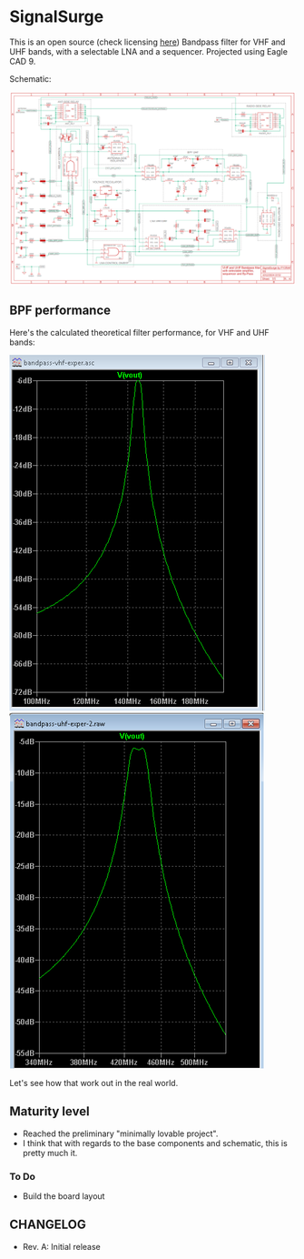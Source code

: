 # SignalSurge

This is an open source (check licensing [here](https://github.com/rfrht/SignalSurge/blob/main/LICENSE)) Bandpass filter for VHF and UHF bands, with a selectable LNA and a sequencer. Projected using Eagle CAD 9.

Schematic: 

![Schematic SignalSurge](https://github.com/rfrht/SignalSurge/blob/main/others/schematic.png)

## BPF performance
Here's the calculated theoretical filter performance, for VHF and UHF bands:

![VHF BPF performance](https://github.com/rfrht/SignalSurge/blob/main/others/bpf-vhf.png)
![UHF BPF performance](https://github.com/rfrht/SignalSurge/blob/main/others/bpf-uhf.png)

Let's see how that work out in the real world.

## Maturity level
* Reached the preliminary "minimally lovable project".
* I think that with regards to the base components and schematic, this is pretty much it.

### To Do
* Build the board layout

## CHANGELOG
* Rev. A: Initial release

